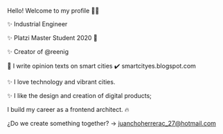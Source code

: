 Hello! Welcome to my profile 👋:rocket:



:sparkles: Industrial Engineer

:sparkles: Platzi Master Student 2020 :green_heart: 

:sparkles: Creator of @reenig

:pencil: I write opinion texts on smart cities :heavy_check_mark: smartcityes.blogspot.com

:sparkles: I love technology and vibrant cities.

:sparkles: I like the design and creation of digital products;

I build my career as a frontend architect. :fire:


¿Do we create something together? -> juanchoherrerac_27@hotmail.com 

<!--
**jshc27/jshc27** is a ✨ _special_ ✨ repository because its `README.md` (this file) appears on your GitHub profile.
-->
